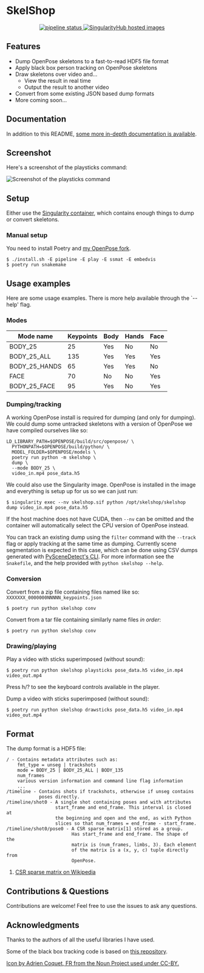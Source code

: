# SkelShop

<p align="center">
<a href="https://gitlab.com/frankier/skelshop/-/commits/master">
  <img alt="pipeline status" src="https://gitlab.com/frankier/skelshop/badges/master/pipeline.svg" />
</a>
<a href="https://singularity-hub.org/collections/4494">
  <img alt="SingularityHub hosted images" src="https://www.singularity-hub.org/static/img/hosted-singularity--hub-%23e32929.svg" />
</a>
</p>

## Features

 * Dump OpenPose skeletons to a fast-to-read HDF5 file format
 * Apply black box person tracking on OpenPose skeletons
 * Draw skeletons over video and...
   * View the result in real time
   * Output the result to another video
 * Convert from some existing JSON based dump formats
 * More coming soon...

## Documentation

In addition to this README, [some more in-depth documentation is available](https://frankier.github.io/skelshop/).

## Screenshot

Here's a screenshot of the playsticks command:

![Screenshot of the playsticks command](https://user-images.githubusercontent.com/299380/87277551-2d9f6180-c4eb-11ea-917c-4336ad36a97f.png)

## Setup

Either use the [Singularity
container](https://singularity-hub.org/collections/4403), which contains enough
things to dump or convert skeletons.

### Manual setup

You need to install Poetry and [my OpenPose
fork](https://github.com/frankier/openpose/tree/enable-identification).

    $ ./install.sh -E pipeline -E play -E ssmat -E embedvis
    $ poetry run snakemake

## Usage examples

Here are some usage examples. There is more help available through the `--help'
flag.

### Modes

| Mode name  | Keypoints | Body | Hands | Face |
| ------------- | ------------- | ------------- | ------------- | ------------- |
| BODY_25  | 25  | Yes | No | No |
| BODY_25_ALL  | 135  | Yes | Yes | Yes |
| BODY_25_HANDS  | 65  | Yes | Yes | No |
| FACE  | 70  | No | No | Yes |
| BODY_25_FACE  | 95  | Yes | No | Yes |

### Dumping/tracking

A working OpenPose install is required for dumping (and only for dumping). We
could dump some untracked skeletons with a version of OpenPose we have compiled
ourselves like so:

    LD_LIBRARY_PATH=$OPENPOSE/build/src/openpose/ \
      PYTHONPATH=$OPENPOSE/build/python/ \
      MODEL_FOLDER=$OPENPOSE/models \
      poetry run python -m skelshop \
      dump \
      --mode BODY_25 \
      video_in.mp4 pose_data.h5

We could also use the Singularity image. OpenPose is installed in the image and
everything is setup up for us so we can just run:

    $ singularity exec --nv skelshop.sif python /opt/skelshop/skelshop dump video_in.mp4 pose_data.h5

If the host machine does not have CUDA, then `--nv` can be omitted and the
container will automatically select the CPU version of OpenPose instead.

You can track an existing dump using the `filter` command with the `--track`
flag or apply tracking at the same time as dumping. Currently scene
segmentation is expected in this case, which can be done using CSV dumps
generated with [PySceneDetect's
CLI](https://github.com/Breakthrough/PySceneDetect). For more information see
the `Snakefile`, and the help provided with `python skelshop --help`.

### Conversion

Convert from a zip file containing files named like so: `XXXXXXX_0000000NNNNN_keypoints.json`

    $ poetry run python skelshop conv 

Convert from a tar file containing similarly name files *in order*:

    $ poetry run python skelshop conv 

### Drawing/playing

Play a video with sticks superimposed (without sound):

    $ poetry run python skelshop playsticks pose_data.h5 video_in.mp4 video_out.mp4

Press h/? to see the keyboard controls available in the player.

Dump a video with sticks superimposed (without sound):

    $ poetry run python skelshop drawsticks pose_data.h5 video_in.mp4 video_out.mp4

## Format

The dump format is a HDF5 file:

```
/ - Contains metadata attributes such as:
    fmt_type = unseg | trackshots
    mode = BODY_25 | BODY_25_ALL | BODY_135
    num_frames
    various version information and command line flag information
    ...
/timeline - Contains shots if trackshots, otherwise if unseg contains
            poses directly.
/timeline/shot0 - A single shot containing poses and with attributes
                  start_frame and end_frame. This interval is closed at
                  the beginning and open and the end, as with Python
                  slices so that num_frames = end_frame - start_frame.
/timeline/shot0/pose0 - A CSR sparse matrix[1] stored as a group.
                        Has start_frame and end_frame. The shape of the
                        matrix is (num_frames, limbs, 3). Each element
                        of the matrix is a (x, y, c) tuple directly from
                        OpenPose.
```

1. [CSR sparse matrix on Wikipedia](https://en.wikipedia.org/wiki/Sparse_matrix#Compressed_sparse_row_\(CSR,_CRS_or_Yale_format\))

## Contributions & Questions

Contributions are welcome! Feel free to use the issues to ask any questions.

## Acknowledgments

Thanks to the authors of all the useful libraries I have used.

Some of the black box tracking code is based
on [this repository](https://github.com/lxy5513/cvToolkit).

[Icon by Adrien Coquet, FR from the Noun Project used under CC-BY.](https://thenounproject.com/term/news/2673777)